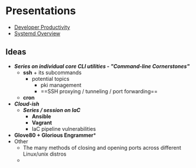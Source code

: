 # Presentations
- [Developer Productivity](Developer%20Productivity.md)
- [Systemd Overview](Systemd%20Overview.md)
## Ideas
- ***Series on individual core CLI utilities - "Command-line Cornerstones"***
	- **ssh** + its subcommands
		- potential topics
			- pki management
			- ==SSH proxying / tunneling / port forwarding==
	- **cron**
- ***Cloud-ish***
	- ***Series / session on IaC***
		- **Ansible**
		- **Vagrant**
		- IaC pipeline vulnerabilities
- **Glove80 + Glorious Engrammer***
- Other
	- The many methods of closing and opening ports across different Linux/unix distros
	- 

